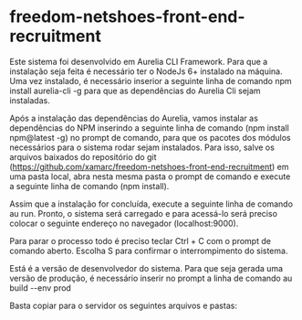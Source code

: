 # freedom-netshoes-front-end-recruitment
Este sistema foi desenvolvido em Aurelia CLI Framework.
Para que a instalação seja feita é necessário ter o NodeJs 6+ instalado na máquina.
Uma vez instalado, é necessário inserior a seguinte linha de comando   npm install aurelia-cli -g  para que as dependências do Aurelia Cli sejam instaladas.

Após a instalação das dependências do Aurelia, vamos instalar as dependências do NPM inserindo a seguinte linha de comando (npm install npm@latest -g) no prompt de comando, para que os pacotes dos módulos necessários para o sistema rodar sejam instalados. Para isso, salve os arquivos baixados do repositório do git (https://github.com/xamarc/freedom-netshoes-front-end-recruitment) em uma pasta local, abra nesta mesma pasta o prompt de comando e execute a seguinte linha de comando (npm install).

Assim que a instalação for concluída, execute a seguinte linha de comando   au run. Pronto, o sistema será carregado e para acessá-lo será preciso colocar o seguinte endereço no navegador (localhost:9000).

Para parar o processo todo é preciso teclar Ctrl + C com o prompt de comando aberto. Escolha S para confirmar o interrompimento do sistema.

Está é a versão de desenvolvedor do sistema.
Para que seja gerada uma versão de produção, é necessário inserir no prompt a linha de comando   au build --env prod

Basta copiar para o servidor os seguintes arquivos e pastas:


 

